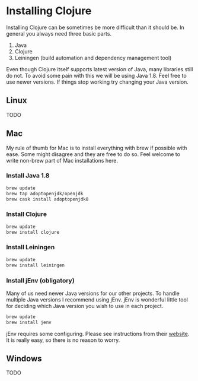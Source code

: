# Installing Clojure

Installing Clojure can be sometimes be more difficult than it should be.
In general you always need three basic parts.

1) Java
2) Clojure
3) Leiningen (build automation and dependency management tool)

Even though Clojure itself supports latest version of Java,
many libraries still do not.
To avoid some pain with this we will be using Java 1.8.
Feel free to use newer versions.
If things stop working try changing your Java version.

## Linux

TODO

## Mac

My rule of thumb for Mac is to install everything with brew if possible with ease.
Some might disagree and they are free to do so.
Feel welcome to write non-brew part of Mac installations here.

### Install Java 1.8

```bash
brew update
brew tap adoptopenjdk/openjdk 
brew cask install adoptopenjdk8
```

### Install Clojure

```bash
brew update
brew install clojure
```

### Install Leiningen

```bash
brew update
brew install leiningen
```

### Install jEnv (obligatory)

Many of us need newer Java versions for our other projects.
To handle multiple Java versions I recommend using jEnv.
jEnv is wonderful little tool for deciding which Java version you wish to use in each project.

```bash
brew update
brew install jenv
```

jEnv requires some configuring.
Please see instructions from their [website](https://www.jenv.be/).
It is really easy, so there is no reason to worry.

## Windows

TODO
